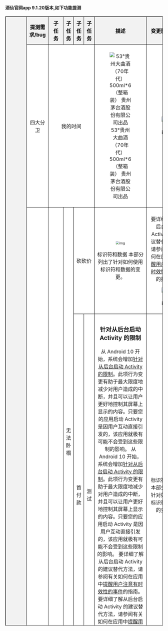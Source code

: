 

 <h4> 酒仙官网app 9.1.20版本,如下功能提测 </h4> 

<head>
    <meta charset="utf-8">
    <meta name="viewport" content="width=device-width, initial-scale=1.0">
    <style>
      table {
        border-collapse: collapse; /* 合并边框 */
        width: 100%;
      }
      th, td {
        border: 1px solid black; /* 添加边框 */
        padding: 8px; /* 添加内边距 */
        text-align: center; /* 居中对齐 */
      }
      th {
        background-color: #f2f2f2; /* 设置背景颜色 */
        color: #000; /* 设置字体颜色 */
      }
    </style>
</head>
<table style="background-color:#ffffff; table-layout:automatic;" border="1" cellpadding="0" cellspacing="0" width="100%" height="50%">
    <tr>
      <th bgcolor="#FFFFFF" rowspan="23" align="left">9.1.20版本</th>
    </tr>
      	<tr>
    	    	<th bgcolor=#FFFFFF >提测需求/bug</th>
          <th bgcolor=#FFFFFF >子任务</th>
          <th bgcolor=#FFFFFF >子任务</th>
          <th bgcolor=#FFFFFF >子任务</th>
          <th bgcolor=#FFFFFF >子任务</th>
    	    	<th bgcolor=#FFFFFF >描述</th>
    	    	<th bgcolor=#FFFFFF >变更影响范围</th>
    	    	<th bgcolor=#FFFFFF >开发</th>
    	    	<th bgcolor=#FFFFFF >产品</th>
    	    	<th bgcolor=#FFFFFF >测试</th>
    	    	<th bgcolor=#FFFFFF >完成</th>
    	    	<th bgcolor=#FFFFFF >自测</th>
    	    	<th bgcolor=#FFFFFF >编号</th>
    	    	<th bgcolor=#FFFFFF >提测时间</th>
    	    	<th bgcolor=#FFFFFF >提测分支</th>
      	</tr>
   <tr>
          <td bgcolor=#FFFFFF rowspan=2 align=left translate=子任务>四大分卫</td>
   </tr>
   <tr>
          <td bgcolor=#FFFFFF rowspan=1 colspan=4 align=left translate=子任务>我的时间</td> 
          <td bgcolor=#FFFFFF width=435px translate=描述>
<figure>
<img
src="/Users/fuyuguang/jiuxian_studio/doc/1版本/酒仙官网app/9.1.20/2023-11-28--16-57-12_付玉光___feat_四大分卫/子任务/2023-11-28--18-02-48_付玉光___feat_我的时间/table/assets/描述.assets/b1ed0a4d3e1c42da91812514f0a9af555.jpg"
alt="53°贵州大曲酒（70年代）500ml*6（整箱装） 贵州茅台酒股份有限公司出品" />
<figcaption aria-hidden="true">53°贵州大曲酒（70年代）500ml*6（整箱装）
贵州茅台酒股份有限公司出品</figcaption>
</figure>
          </td>
          <td bgcolor=#FFFFFF width=600px translate=变更影响范围>
<figure>
<img
src="/Users/fuyuguang/jiuxian_studio/doc/1版本/酒仙官网app/9.1.20/2023-11-28--16-57-12_付玉光___feat_四大分卫/子任务/2023-11-28--18-02-48_付玉光___feat_我的时间/table/assets/变更影响范围.assets/cf0b72ccb9294d5ab1523540adeb58415.jpg"
alt="img" />
<figcaption aria-hidden="true">img</figcaption>
</figure>
          </td>
          <td bgcolor=#FFFFFF translate=开发>付玉光</td>
          <td bgcolor=#FFFFFF translate=产品>周立新</td>
          <td bgcolor=#FFFFFF translate=测试></td>
          <td bgcolor=#FFFFFF translate=完成>ok</td>
          <td bgcolor=#FFFFFF translate=自测>ok</td>
          <td bgcolor=#FFFFFF translate=编号>2023-11-28/18-02-57</td>
          <td bgcolor=#FFFFFF translate=提测时间>2023-12-02/15:28:48</td>
          <td bgcolor=#FFFFFF translate=提测分支>feature/feature_preRelease_9.1.20</td>
   </tr>
   <tr>
          <td bgcolor=#FFFFFF rowspan=8 align=left translate=子任务>sfwf</td>
   </tr>
   <tr>
          <td bgcolor=#FFFFFF rowspan=7 align=left translate=子任务>我的</td>
   </tr>
   <tr>
          <td bgcolor=#FFFFFF rowspan=4 align=left translate=子任务>无法卧榻</td>
   </tr>
   <tr>
          <td bgcolor=#FFFFFF rowspan=1 colspan=2 align=left translate=子任务>砍砍价</td> 
          <td bgcolor=#FFFFFF width=435px translate=描述>
<p><img src="/Users/fuyuguang/jiuxian_studio/doc/1版本/酒仙官网app/9.1.20/2023-11-28--17-18-09_付玉光___feat_sfwf/子任务/2023-11-28--17-33-14_付玉光___feat_我的/子任务/2023-11-28--17-40-54_付玉光___feat_无法卧榻/子任务/2023-11-28--17-41-27_付玉光___feat_砍砍价/table/assets/描述.assets/v2-9e04ccf7ab90b24dd020dd95c606fc91_1440w-20231215181709838.webp" alt="img" style="zoom:67%;" /></p>
<p>标识符和数据 本部分列出了针对如何使用标识符和数据的变更。</p>
          </td>
          <td bgcolor=#FFFFFF width=600px translate=变更影响范围>
<p>要详细了解从后台启动 Activity
的建议替代方法，请参阅有关如何在应用中<a
href="https://developer.android.com/training/notify-user/time-sensitive?hl=zh-cn">提醒用户注意有时效性的事件</a>的指南。</p>
<figure>
<img
src="/Users/fuyuguang/jiuxian_studio/doc/1版本/酒仙官网app/9.1.20/2023-11-28--17-18-09_付玉光___feat_sfwf/子任务/2023-11-28--17-33-14_付玉光___feat_我的/子任务/2023-11-28--17-40-54_付玉光___feat_无法卧榻/子任务/2023-11-28--17-41-27_付玉光___feat_砍砍价/table/assets/变更影响范围.assets/8b13632762d0f703e9b2ed844d1e72302797c553.jpeg"
alt="img" />
<figcaption aria-hidden="true">img</figcaption>
</figure>
          </td>
          <td bgcolor=#FFFFFF translate=开发>付玉光</td>
          <td bgcolor=#FFFFFF translate=产品>周立新</td>
          <td bgcolor=#FFFFFF translate=测试></td>
          <td bgcolor=#FFFFFF translate=完成>ok</td>
          <td bgcolor=#FFFFFF translate=自测>ok</td>
          <td bgcolor=#FFFFFF translate=编号>2023-11-28/17-41-33</td>
          <td bgcolor=#FFFFFF translate=提测时间>2023-12-12/10:20:03</td>
          <td bgcolor=#FFFFFF translate=提测分支>feature/feature_preRelease_9.1.20</td>
   </tr>
   <tr>
          <td bgcolor=#FFFFFF rowspan=2 align=left translate=子任务>首付款</td>
   </tr>
   <tr>
          <td bgcolor=#FFFFFF rowspan=1 colspan=1 align=left translate=子任务>测试</td> 
          <td bgcolor=#FFFFFF width=435px translate=描述>
<h3 id="针对从后台启动-activity-的限制">针对从后台启动 Activity
的限制</h3>
<p>从 Android 10 开始，系统会增加<a
href="https://developer.android.com/guide/components/activities/background-starts?hl=zh-cn">针对从后台启动
Activity
的限制</a>。此项行为变更有助于最大限度地减少对用户造成的中断，并且可以让用户更好地控制其屏幕上显示的内容。只要您的应用启动
Activity
是因用户互动直接引发的，该应用就极有可能不会受到这些限制的影响。 从
Android 10 开始，系统会增加<a
href="https://developer.android.com/guide/components/activities/background-starts?hl=zh-cn">针对从后台启动
Activity
的限制</a>。此项行为变更有助于最大限度地减少对用户造成的中断，并且可以让用户更好地控制其屏幕上显示的内容。只要您的应用启动
Activity
是因用户互动直接引发的，该应用就极有可能不会受到这些限制的影响。
要详细了解从后台启动 Activity 的建议替代方法，请参阅有关如何在应用中<a
href="https://developer.android.com/training/notify-user/time-sensitive?hl=zh-cn">提醒用户注意有时效性的事件</a>的指南。
要详细了解从后台启动 Activity 的建议替代方法，请参阅有关如何在应用中<a
href="https://developer.android.com/training/notify-user/time-sensitive?hl=zh-cn">提醒用户注意有时效性的事件</a>的指南。</p>
<p>要详细了解从后台启动 Activity 的建议替代方法，请参</p>
          </td>
          <td bgcolor=#FFFFFF width=600px translate=变更影响范围>
<p>标识符和数据 本部分列出了针对如何使用标识符和数据的变更。</p>
          </td>
          <td bgcolor=#FFFFFF translate=开发>付玉光</td>
          <td bgcolor=#FFFFFF translate=产品>周立新</td>
          <td bgcolor=#FFFFFF translate=测试></td>
          <td bgcolor=#FFFFFF translate=完成>ok</td>
          <td bgcolor=#FFFFFF translate=自测>ok</td>
          <td bgcolor=#FFFFFF translate=编号>2023-11-29/18-39-47</td>
          <td bgcolor=#FFFFFF translate=提测时间>2023-12-12/10:20:03</td>
          <td bgcolor=#FFFFFF translate=提测分支>feature/feature_preRelease_9.1.20</td>
   </tr>
   <tr>
          <td bgcolor=#FFFFFF rowspan=1 colspan=3 align=left translate=子任务>电动车</td> 
          <td bgcolor=#FFFFFF translate=描述>
          </td>
          <td bgcolor=#FFFFFF translate=变更影响范围>
          </td>
          <td bgcolor=#FFFFFF translate=开发>付玉光</td>
          <td bgcolor=#FFFFFF translate=产品>周立新</td>
          <td bgcolor=#FFFFFF translate=测试></td>
          <td bgcolor=#FFFFFF translate=完成>ok</td>
          <td bgcolor=#FFFFFF translate=自测>ok</td>
          <td bgcolor=#FFFFFF translate=编号>2023-11-28/22-55-33</td>
          <td bgcolor=#FFFFFF translate=提测时间>2023-12-12/10:20:03</td>
          <td bgcolor=#FFFFFF translate=提测分支>feature/feature_preRelease_9.1.20</td>
   </tr>
   <tr>
          <td bgcolor=#FFFFFF rowspan=1 colspan=3 align=left translate=子任务>诉讼费</td> 
          <td bgcolor=#FFFFFF width=435px translate=描述>
<h2 id="限制非-sdk-接口">限制非 SDK 接口</h2>
<p>为了帮助确保应用的稳定性和兼容性，Android 平台开始限制应用在 Android
9（API 级别 28）中使用<a
href="https://developer.android.com/distribute/best-practices/develop/restrictions-non-sdk-interfaces?hl=zh-cn">非
SDK 接口</a>。Android 10 包含更新后的受限制非 SDK 接口列表（基于与
Android 开发者之间的协作以及最新的内部测试）。我们的目标是在限制使用非
SDK 接口之前确保有可用的公开替代方案。</p>
<p>如果您不打算以 Android 10（API 级别
29）为目标平台，那么其中一些变更可能不会立即对您产生影响。虽然您目前仍然可以使用灰名单中的一些非
SDK 接口（取决于您的应用的<a
href="https://developer.android.com/distribute/best-practices/develop/target-sdk?hl=zh-cn">目标
API 级别</a>），但如果您使用任何非 SDK
方法或字段，则应用无法运行的风险终归较高。</p>
<p>如果您不确定自己的应用是否使用了非 SDK 接口，则可以<a
href="https://developer.android.com/distribute/best-practices/develop/restrictions-non-sdk-interfaces?hl=zh-cn#test-for-non-sdk">测试该应用</a>，进行确认。如果您的应用依赖于非
SDK 接口，则应该开始计划迁移到 SDK
替代方案。不过，我们知道某些应用具有使用非 SDK
接口的有效用例。如果您无法为应用中的某项功能找到使用非 SDK
接口的替代方案，则应该<a
href="https://developer.android.com/distribute/best-practices/develop/restrictions-non-sdk-interfaces?hl=zh-cn#feature-request">请求新的公共
API</a>。</p>
<p>要了解详情，请参阅<a
href="https://developer.android.com/about/versions/10/non-sdk-q?hl=zh-cn">Android
10 中有关限制非 SDK 接口的更新</a>以及<a
href="https://developer.android.com/distribute/best-practices/develop/restrictions-non-sdk-interfaces?hl=zh-cn">针对非
SDK 接口的限制</a>。</p>
          </td>
          <td bgcolor=#FFFFFF width=600px translate=变更影响范围>
<p>面向 Android 开发者的 Jetpack Compose 了解如何使用 Jetpack Compose
构建原生 Android 界面！您将了解 Compose
如何使用更少的代码、强大的工具和直观的 Kotlin API 来简化并加快 Android
上的界面开发。</p>
          </td>
          <td bgcolor=#FFFFFF translate=开发>付玉光</td>
          <td bgcolor=#FFFFFF translate=产品>周立新</td>
          <td bgcolor=#FFFFFF translate=测试></td>
          <td bgcolor=#FFFFFF translate=完成>ok</td>
          <td bgcolor=#FFFFFF translate=自测>ok</td>
          <td bgcolor=#FFFFFF translate=编号>2023-11-28/23-09-37</td>
          <td bgcolor=#FFFFFF translate=提测时间>2023-12-12/10:20:03</td>
          <td bgcolor=#FFFFFF translate=提测分支>feature/feature_preRelease_9.1.20</td>
   </tr>
   <tr>
          <td bgcolor=#FFFFFF rowspan=1 colspan=5 align=left translate=子任务>登录改造</td> 
          <td bgcolor=#FFFFFF translate=描述>
          </td>
          <td bgcolor=#FFFFFF translate=变更影响范围>
          </td>
          <td bgcolor=#FFFFFF translate=开发>付玉光</td>
          <td bgcolor=#FFFFFF translate=产品>周立新</td>
          <td bgcolor=#FFFFFF translate=测试></td>
          <td bgcolor=#FFFFFF translate=完成>ok</td>
          <td bgcolor=#FFFFFF translate=自测>ok</td>
          <td bgcolor=#FFFFFF translate=编号>2023-11-28/18-05-09</td>
          <td bgcolor=#FFFFFF translate=提测时间>2023-12-02/15:28:48</td>
          <td bgcolor=#FFFFFF translate=提测分支>feature/feature_preRelease_9.1.20</td>
   </tr>
   <tr>
          <td bgcolor=#FFFFFF rowspan=2 align=left translate=子任务>越来越</td>
   </tr>
   <tr>
          <td bgcolor=#FFFFFF rowspan=1 colspan=4 align=left translate=子任务>测试2</td> 
          <td bgcolor=#FFFFFF width=435px translate=描述>
<p>除了引人注目的腰臀比，仔细看热巴的身材，还会发现她的胳膊也很长。这一特点进一步增添了她的整体身材的优雅和协调性。
长胳膊不仅能够让热巴在穿搭上更有优势，更能够展现出她独特的气质和魅力。无论是穿着优雅的礼服还是简单的休闲装，长胳膊都能为她的造型增添一份特别的韵味。
网友们也纷纷注意到了热巴的长胳膊，纷纷表示羡慕和赞叹：“热巴的胳膊也太长了吧，简直是天生的衣架子！”、“长胳膊加上完美的腰臀比，热巴的身材简直是绝了！”</p>
<figure>
<img
src="/Users/fuyuguang/jiuxian_studio/doc/1版本/酒仙官网app/9.1.20/2023-11-29--14-46-26_付玉光___feat_越来越/子任务/2023-11-29--18-41-33_付玉光_Y_feat_测试2/table/assets/描述.assets/2f738bd4b31c870146e93d266df0b6220608ff34.jpeg"
alt="img" />
<figcaption aria-hidden="true">img</figcaption>
</figure>
          </td>
          <td bgcolor=#FFFFFF width=600px translate=变更影响范围>
<p>而她的发型，一刀切直发，更是为整体造型增添了不少分数。网友们纷纷表示，“一刀切直发还有feel！谁懂啊？？！？”这种简洁利落的发型，不仅凸显了热巴的颜值，还与她的埃及艳后造型形成了完美的呼应。</p>
<p>除了发型和整体造型外，热巴的腰臀比也成为了网友们关注的焦点。在这组照片中，她的腰臀比惊人，完美的身材比例让人羡慕不已。网友们纷纷留言表示赞美，“热巴的腰臀比真是太棒了，简直是完美身材的代名词！”</p>
<figure>
<img
src="/Users/fuyuguang/jiuxian_studio/doc/1版本/酒仙官网app/9.1.20/2023-11-29--14-46-26_付玉光___feat_越来越/子任务/2023-11-29--18-41-33_付玉光_Y_feat_测试2/table/assets/变更影响范围.assets/10dfa9ec8a1363275182c3fe08a88be109fac740.jpeg"
alt="img" />
<figcaption aria-hidden="true">img</figcaption>
</figure>
          </td>
          <td bgcolor=#FFFFFF translate=开发>付玉光</td>
          <td bgcolor=#FFFFFF translate=产品>周立新</td>
          <td bgcolor=#FFFFFF translate=测试></td>
          <td bgcolor=#FFFFFF translate=完成>ok</td>
          <td bgcolor=#FFFFFF translate=自测>ok</td>
          <td bgcolor=#FFFFFF translate=编号>2023-11-29/18-41-40</td>
          <td bgcolor=#FFFFFF translate=提测时间>2023-12-02/15:28:48</td>
          <td bgcolor=#FFFFFF translate=提测分支>feature/feature_preRelease_9.1.20</td>
   </tr>
   <tr>
          <td bgcolor=#FFFFFF rowspan=1 colspan=5 align=left translate=子任务>登录</td> 
          <td bgcolor=#FFFFFF translate=描述>
          </td>
          <td bgcolor=#FFFFFF translate=变更影响范围>
          </td>
          <td bgcolor=#FFFFFF translate=开发>付玉光</td>
          <td bgcolor=#FFFFFF translate=产品>周立新</td>
          <td bgcolor=#FFFFFF translate=测试></td>
          <td bgcolor=#FFFFFF translate=完成>ok</td>
          <td bgcolor=#FFFFFF translate=自测>ok</td>
          <td bgcolor=#FFFFFF translate=编号>2023-11-30/15-07-21</td>
          <td bgcolor=#FFFFFF translate=提测时间>2023-12-02/15:28:48</td>
          <td bgcolor=#FFFFFF translate=提测分支>feature/feature_preRelease_9.1.20</td>
   </tr>
   <tr>
          <td bgcolor=#FFFFFF rowspan=5 align=left translate=子任务>33333</td>
   </tr>
   <tr>
          <td bgcolor=#FFFFFF rowspan=3 align=left translate=子任务>555</td>
   </tr>
   <tr>
          <td bgcolor=#FFFFFF rowspan=1 colspan=3 align=left translate=子任务>testttt</td> 
          <td bgcolor=#FFFFFF width=435px translate=描述>
<p>本文概述了这些主题以及 Android
上的可用功能，以帮助您的应用进行相应调整。
如需了解如何针对各种不同屏幕构建应用的具体说明，请参阅以下页面：</p>
<ul>
<li><a
href="https://developer.android.google.cn/training/multiscreen/screensizes?hl=zh-cn">支持不同的屏幕尺寸</a></li>
<li><a
href="https://developer.android.google.cn/training/multiscreen/screendensities?hl=zh-cn">支持不同的像素密度</a></li>
</ul>
          </td>
          <td bgcolor=#FFFFFF width=600px translate=变更影响范围>
<p>本文概述了这些主题以及 Android
上的可用功能，以帮助您的应用进行相应调整。
如需了解如何针对各种不同屏幕构建应用的具体说明，请参阅以下页面：</p>
<ul>
<li><a
href="https://developer.android.google.cn/training/multiscreen/screensizes?hl=zh-cn">支持不同的屏幕尺寸</a></li>
<li><a
href="https://developer.android.google.cn/training/multiscreen/screendensities?hl=zh-cn">支持不同的像素密度</a></li>
</ul>
          </td>
          <td bgcolor=#FFFFFF translate=开发>付玉光</td>
          <td bgcolor=#FFFFFF translate=产品>周立新</td>
          <td bgcolor=#FFFFFF translate=测试>田玲玲</td>
          <td bgcolor=#FFFFFF translate=完成>ok</td>
          <td bgcolor=#FFFFFF translate=自测>ok</td>
          <td bgcolor=#FFFFFF translate=编号>2023-12-11/22-09-41</td>
          <td bgcolor=#FFFFFF translate=提测时间>2023-12-11/23:11:50</td>
          <td bgcolor=#FFFFFF translate=提测分支>feature/feature_preRelease_9.1.20</td>
   </tr>
   <tr>
          <td bgcolor=#FFFFFF rowspan=1 colspan=3 align=left translate=子任务>test33333</td> 
          <td bgcolor=#FFFFFF translate=描述>
          </td>
          <td bgcolor=#FFFFFF translate=变更影响范围>
          </td>
          <td bgcolor=#FFFFFF translate=开发>刘丹</td>
          <td bgcolor=#FFFFFF translate=产品>张树静</td>
          <td bgcolor=#FFFFFF translate=测试></td>
          <td bgcolor=#FFFFFF translate=完成>ok</td>
          <td bgcolor=#FFFFFF translate=自测>ok</td>
          <td bgcolor=#FFFFFF translate=编号>2023-12-11/23-11-33</td>
          <td bgcolor=#FFFFFF translate=提测时间>2023-12-11/23:11:50</td>
          <td bgcolor=#FFFFFF translate=提测分支>feature/feature_preRelease_9.1.20</td>
   </tr>
   <tr>
          <td bgcolor=#FFFFFF rowspan=1 colspan=4 align=left translate=子任务>666</td> 
          <td bgcolor=#FFFFFF width=435px translate=描述>
<figure>
<img
src="/Users/fuyuguang/jiuxian_studio/doc/1版本/酒仙官网app/9.1.20/2023-12-11--19-02-43_付玉光___feat_33333/子任务/2023-12-12--10-22-31_石毅恒___feat_666/table/assets/描述.assets/2023062711224768.png"
alt="img" />
<figcaption aria-hidden="true">img</figcaption>
</figure>
<p><a href="https://news.sohu.com/a/685608693_121124365">开发必备！13 款
AS 常用插件_代码_支持_时序</a></p>
          </td>
          <td bgcolor=#FFFFFF width=600px translate=变更影响范围>
<p><a
href="https://developer.mozilla.org/zh-CN/docs/Web/HTML/Element/figure"></a></p>
<figure>
<img
src="/Users/fuyuguang/jiuxian_studio/doc/1版本/酒仙官网app/9.1.20/2023-12-11--19-02-43_付玉光___feat_33333/子任务/2023-12-12--10-22-31_石毅恒___feat_666/table/assets/变更影响范围.assets/adea09dceb9247678cbf68be73a22543.png"
alt="img" />
<figcaption aria-hidden="true">img</figcaption>
</figure>
          </td>
          <td bgcolor=#FFFFFF translate=开发>石毅恒</td>
          <td bgcolor=#FFFFFF translate=产品>张树静</td>
          <td bgcolor=#FFFFFF translate=测试></td>
          <td bgcolor=#FFFFFF translate=完成>ok</td>
          <td bgcolor=#FFFFFF translate=自测>ok</td>
          <td bgcolor=#FFFFFF translate=编号>2023-12-12/10-22-42</td>
          <td bgcolor=#FFFFFF translate=提测时间>2023-12-12/10:22:56</td>
          <td bgcolor=#FFFFFF translate=提测分支>feature/feature_preRelease_9.1.20</td>
   </tr>
   <tr>
          <td bgcolor=#FFFFFF rowspan=2 align=left translate=子任务>登录</td>
   </tr>
   <tr>
          <td bgcolor=#FFFFFF rowspan=1 colspan=4 align=left translate=子任务>登录优化</td> 
          <td bgcolor=#FFFFFF translate=描述>
          </td>
          <td bgcolor=#FFFFFF translate=变更影响范围>
          </td>
          <td bgcolor=#FFFFFF translate=开发>付玉光</td>
          <td bgcolor=#FFFFFF translate=产品>周立新</td>
          <td bgcolor=#FFFFFF translate=测试></td>
          <td bgcolor=#FFFFFF translate=完成>ok</td>
          <td bgcolor=#FFFFFF translate=自测>ok</td>
          <td bgcolor=#FFFFFF translate=编号>2023-12-12/21-22-11</td>
          <td bgcolor=#FFFFFF translate=提测时间>2023-12-12/21:22:24</td>
          <td bgcolor=#FFFFFF translate=提测分支>feature/feature_preRelease_9.1.20</td>
   </tr>
</table>
